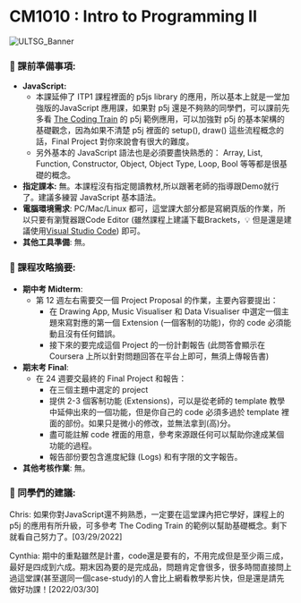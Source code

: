 # CM1010 : Intro to Programming II

![ULTSG_Banner](https://user-images.githubusercontent.com/14081948/160753354-ee8de386-f666-4d3e-b1a6-7055819adabf.png)

### 🔖  課前準備事項:

- **JavaScript:**
    - 本課延伸了 ITP1 課程裡面的 p5js library 的應用，所以基本上就是一堂加強版的JavaScript 應用課，如果對 p5j 還是不夠熟的同學們，可以課前先多看 [The Coding Train](https://www.youtube.com/playlist?list=PLRqwX-V7Uu6Zy51Q-x9tMWIv9cueOFTFA) 的 p5j 範例應用，可以加強對 p5j 的基本架構的基礎觀念，因為如果不清楚 p5j 裡面的 setup(), draw() 這些流程概念的話，Final Project 對你來說會有很大的難度。
    - 另外基本的 JavaScript 語法也是必須要盡快熟悉的： Array, List, Function, Constructor, Object, Object Type, Loop, Bool 等等都是很基礎的概念。
- **指定課本:** 無。本課程沒有指定閱讀教材,所以跟著老師的指導跟Demo就行了。建議多練習 JavaScript 基本語法。
- **電腦環境需求**: PC/Mac/Linux 都可，這堂課大部分都是寫網頁版的作業，所以只要有瀏覽器跟Code Editor (雖然課程上建議下載Brackets，💡 但是還是建議使用[Visual Studio Code](https://code.visualstudio.com/)) 即可。
- **其他工具準備**: 無。

### 📓 課程攻略摘要:

- **期中考 Midterm**:
    - 第 12 週左右需要交一個 Project Proposal 的作業，主要內容要提出：
        - 在 Drawing App, Music Visualiser 和 Data Visualiser 中選定一個主題來寫對應的第一個 Extension (一個客制的功能)，你的 code 必須能動且沒有任何錯誤。
        - 接下來的要完成這個 Project 的一份計劃報告 (此問答會顯示在 Coursera 上所以針對問題回答在平台上即可，無須上傳報告書)
- **期末考 Final**:
    - 在 24 週要交最終的 Final Project 和報告：
        - 在三個主題中選定的 project
        - 提供 2-3 個客制功能 (Extensions)，可以是從老師的 template 教學中延伸出來的一個功能，但是你自己的 code 必須多過於 template 裡面的部份。如果只是微小的修改，並無法拿到(高)分。
        - 盡可能註解 code 裡面的用意，參考來源跟任何可以幫助你達成某個功能的過程。
        - 報告部份要包含進度紀錄 (Logs) 和有字限的文字報告。
- **其他考核作業**: 無。

### 🤩 同學們的建議:

Chris: 如果你對JavaScript還不夠熟悉，一定要在這堂課內把它學好，課程上的 p5j 的應用有所升級，可多參考 The Coding Train 的範例以幫助基礎概念。剩下就看自己努力了。[03/29/2022] 

Cynthia: 期中的重點雖然是計畫，code還是要有的，不用完成但是至少兩三成，最好是四成到六成。期末因為要的是完成品，問題肯定會很多，很多時間直接問上過這堂課(甚至選同一個case-study)的人會比上網看教學影片快，但是還是請先做好功課！[2022/03/30]
